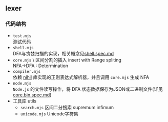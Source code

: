 ## lexer
### 代码结构
- ```test.mjs``` \
  测试代码
- ```shell.mjs``` \
  DFA与贪婪扫描的实现，相关概念见[shell.spec.md](./lexer.shell.spec.md)
- ```core.mjs``` \ 
  区间分割的插入 insert with Range spliting \
  NFA->DFA : Determination
- ```compiler.mjs``` \
  依赖 [nihil](https://github.com/Mepy/nihil) 库实现的正则表达式解析器，并且调用 ```core.mjs``` 生成 NFA
- ```node.mjs``` \
  ```Node.js``` 的文件读写操作，将 DFA 状态数据保存为JSON或二进制文件(详见[core.bin.spec.md](./lexer.core.bin.spec.md))
- 工具库 utils
  - ```search.mjs``` 区间二分搜索 supremum infimum
  - ```unicode.mjs``` Unicode字符集